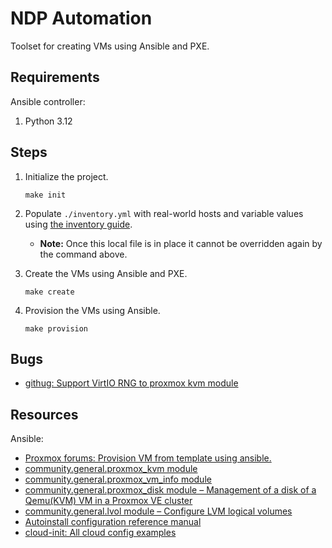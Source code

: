 # NDP Automation

Toolset for creating VMs using Ansible and PXE.

## Requirements

Ansible controller:
1. Python 3.12

## Steps
1. Initialize the project.

   ```console
   make init
   ```
1. Populate `./inventory.yml` with real-world hosts and variable values using [the inventory guide](./docs/inventory/README.md).
   * **Note:** Once this local file is in place it cannot be overridden again by the command above.
1. Create the VMs using Ansible and PXE.

   ```console
   make create
   ```
1. Provision the VMs using Ansible.

   ```console
   make provision
   ```

## Bugs

* [githug: Support VirtIO RNG to proxmox kvm module](https://github.com/ansible-collections/community.proxmox/issues/87)

## Resources

Ansible:
* [Proxmox forums: Provision VM from template using ansible.](https://forum.proxmox.com/threads/provision-vm-from-template-using-ansible.130596/)
* [community.general.proxmox_kvm module](https://docs.ansible.com/ansible/latest/collections/community/general/proxmox_kvm_module.html)
* [community.general.proxmox_vm_info module](https://docs.ansible.com/ansible/latest/collections/community/general/proxmox_vm_info_module.html)
* [community.general.proxmox_disk module – Management of a disk of a Qemu(KVM) VM in a Proxmox VE cluster](https://docs.ansible.com/ansible/latest/collections/community/general/proxmox_disk_module.html)
* [community.general.lvol module – Configure LVM logical volumes](https://docs.ansible.com/ansible/latest/collections/community/general/lvol_module.html)
* [Autoinstall configuration reference manual](https://canonical-subiquity.readthedocs-hosted.com/en/latest/reference/autoinstall-reference.html)
* [cloud-init: All cloud config examples](https://docs.cloud-init.io/en/latest/reference/examples.html)
